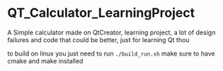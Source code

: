 # QT_Calculator_LearningProject
A Simple calculator made on QtCreator, learning project, a lot of design failures and code that could be better, just for learning Qt thou

to build on linux you just need to run ```./build_run.sh``` make sure to have cmake and make installed
